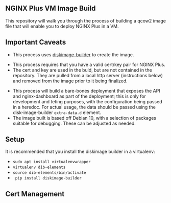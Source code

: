 ## NGINX Plus VM Image Build
This repository will walk you through the process of building a qcow2 image file that will enable you to deploy NGINX Plus in a VM. 

## Important Caveats
- This process uses [diskimage-builder](https://docs.openstack.org/diskimage-builder/latest/index.html) to create the image.
* This process requires that you have a valid cert/key pair for NGINX Plus.
* The cert and key are used in the buld, but are not contained in the repository. They are pulled from a local http server (instructions below) and removed from the image prior to it being finalized. 
- This process will build a bare-bones deployment that exposes the API and nginx-dashboard as part of the deployment; this is only for development and teting purposes, with the configuration being passed in a heredoc. For actual usage, the data should be passed using the disk-image-builder `extra-data.d` element.
- The image built is based off Debian 10, with a selection of packages suitable for debugging. These can be adjusted as needed.

## Setup
It is recommended that you install the diskimage builder in a virtualenv:
- `sudo apt install virtualenvwrapper`
- `virtualenv dib-elements`
- `source dib-elements/bin/activate`
- ` pip install diskimage-builder`



## Cert Management

